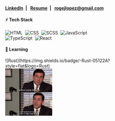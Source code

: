 <h4>
 <a href="https://www.linkedin.com/in/roge-lopez/">LinkedIn</a>&ensp;|&ensp;
 <a href="./Rogelio_Lopez_Resume.pdf">Resume</a>&ensp;|&ensp;
 <a href="mailto:rogejlopez@gmail.com">rogejlopez@gmail.com</a>
</h4>


<div style="width:100%">
 <div style="width:70%">
  <h4>⚡&nbsp;Tech Stack</h4>
  
  ![HTML](https://img.shields.io/badge/-HTML-05122A?style=flat&logo=HTML5)&nbsp;
  ![CSS](https://img.shields.io/badge/-CSS-05122A?style=flat&logo=CSS3&logoColor=1572B6)&nbsp;
  ![SCSS](https://img.shields.io/badge/-Sass-05122A?style=flat&logo=Sass)&nbsp;
  ![JavaScript](https://img.shields.io/badge/-JavaScript-05122A?style=flat&logo=javascript)&nbsp;
  ![TypeScript](https://img.shields.io/badge/-TypeScript-05122A?style=flat&logo=typescript)&nbsp;
  ![React](https://img.shields.io/badge/-React-05122A?style=flat&logo=react)&nbsp;
  
  <h4>🧠&nbsp;Learning</h4>
  ![Rust](https://img.shields.io/badge/-Rust-05122A?style=flat&logo=Rust)&nbsp;
 </div>

 <img alt="Coding IRL" src="./no-idea.jpg" style="width:30%"/>
</div>
